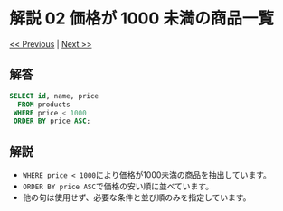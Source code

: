 # 解説 02 価格が 1000 未満の商品一覧

[<< Previous](01_explanation.md) | [Next >>](03_explanation.md)

## 解答

```sql
SELECT id, name, price
  FROM products
 WHERE price < 1000
 ORDER BY price ASC;
```

## 解説

- `WHERE price < 1000`により価格が1000未満の商品を抽出しています。
- `ORDER BY price ASC`で価格の安い順に並べています。
- 他の句は使用せず、必要な条件と並び順のみを指定しています。